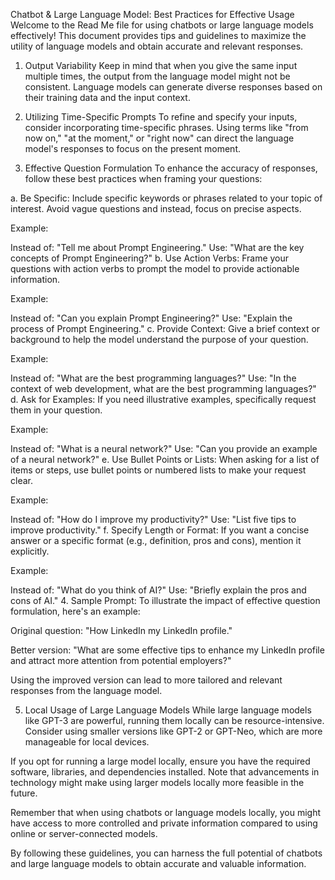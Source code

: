 Chatbot & Large Language Model: Best Practices for Effective Usage
Welcome to the Read Me file for using chatbots or large language models effectively! This document provides tips and guidelines to maximize the utility of language models and obtain accurate and relevant responses.

1. Output Variability
Keep in mind that when you give the same input multiple times, the output from the language model might not be consistent. Language models can generate diverse responses based on their training data and the input context.

2. Utilizing Time-Specific Prompts
To refine and specify your inputs, consider incorporating time-specific phrases. Using terms like "from now on," "at the moment," or "right now" can direct the language model's responses to focus on the present moment.

3. Effective Question Formulation
To enhance the accuracy of responses, follow these best practices when framing your questions:

a. Be Specific:
Include specific keywords or phrases related to your topic of interest. Avoid vague questions and instead, focus on precise aspects.

Example:

Instead of: "Tell me about Prompt Engineering."
Use: "What are the key concepts of Prompt Engineering?"
b. Use Action Verbs:
Frame your questions with action verbs to prompt the model to provide actionable information.

Example:

Instead of: "Can you explain Prompt Engineering?"
Use: "Explain the process of Prompt Engineering."
c. Provide Context:
Give a brief context or background to help the model understand the purpose of your question.

Example:

Instead of: "What are the best programming languages?"
Use: "In the context of web development, what are the best programming languages?"
d. Ask for Examples:
If you need illustrative examples, specifically request them in your question.

Example:

Instead of: "What is a neural network?"
Use: "Can you provide an example of a neural network?"
e. Use Bullet Points or Lists:
When asking for a list of items or steps, use bullet points or numbered lists to make your request clear.

Example:

Instead of: "How do I improve my productivity?"
Use: "List five tips to improve productivity."
f. Specify Length or Format:
If you want a concise answer or a specific format (e.g., definition, pros and cons), mention it explicitly.

Example:

Instead of: "What do you think of AI?"
Use: "Briefly explain the pros and cons of AI."
4. Sample Prompt:
To illustrate the impact of effective question formulation, here's an example:

Original question: "How LinkedIn my LinkedIn profile."

Better version: "What are some effective tips to enhance my LinkedIn profile and attract more attention from potential employers?"

Using the improved version can lead to more tailored and relevant responses from the language model.

5. Local Usage of Large Language Models
While large language models like GPT-3 are powerful, running them locally can be resource-intensive. Consider using smaller versions like GPT-2 or GPT-Neo, which are more manageable for local devices.

If you opt for running a large model locally, ensure you have the required software, libraries, and dependencies installed. Note that advancements in technology might make using larger models locally more feasible in the future.

Remember that when using chatbots or language models locally, you might have access to more controlled and private information compared to using online or server-connected models.

By following these guidelines, you can harness the full potential of chatbots and large language models to obtain accurate and valuable information. 
